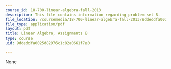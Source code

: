 ```yaml
---
course_id: 18-700-linear-algebra-fall-2013
description: This file contains information regarding problem set 8.
file_location: /coursemedia/18-700-linear-algebra-fall-2013/9ddeddfa0025d82976c1c82a0661f7a0_MIT18_700F13_ps8.pdf
file_type: application/pdf
layout: pdf
title: Linear Algebra, Assignments 8
type: course
uid: 9ddeddfa0025d82976c1c82a0661f7a0

---
```

None